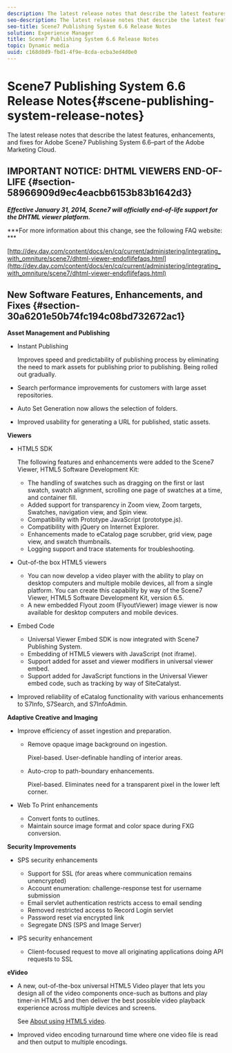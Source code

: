 ```yaml
---
description: The latest release notes that describe the latest features, enhancements, and fixes for Adobe Scene7 Publishing System 6.6–part of the Adobe Marketing Cloud.
seo-description: The latest release notes that describe the latest features, enhancements, and fixes for Adobe Scene7 Publishing System 6.6–part of the Adobe Marketing Cloud.
seo-title: Scene7 Publishing System 6.6 Release Notes
solution: Experience Manager
title: Scene7 Publishing System 6.6 Release Notes
topic: Dynamic media
uuid: c168d8d9-fbd1-4f9e-8cda-ecba3ed4d0e0
---
```


# Scene7 Publishing System 6.6 Release Notes{#scene-publishing-system-release-notes}

The latest release notes that describe the latest features, enhancements, and fixes for Adobe Scene7 Publishing System 6.6–part of the Adobe Marketing Cloud.

## IMPORTANT NOTICE: DHTML VIEWERS END-OF-LIFE {#section-58966909d9ec4eacbb6153b83b1642d3}

***Effective January 31, 2014, Scene7 will officially end-of-life support for the DHTML viewer platform.***

***For more information about this change, see the following FAQ website: ***

[http://dev.day.com/content/docs/en/cq/current/administering/integrating_with_omniture/scene7/dhtml-viewer-endoflifefaqs.html](http://dev.day.com/content/docs/en/cq/current/administering/integrating_with_omniture/scene7/dhtml-viewer-endoflifefaqs.html)

## New Software Features, Enhancements, and Fixes {#section-30a6201e50b74fc194c08bd732672ac1}

**Asset Management and Publishing**

* Instant Publishing

  Improves speed and predictability of publishing process by eliminating the need to mark assets for publishing prior to publishing. Being rolled out gradually. 

* Search performance improvements for customers with large asset repositories. 
* Auto Set Generation now allows the selection of folders. 
* Improved usability for generating a URL for published, static assets.

**Viewers**

* HTML5 SDK

  The following features and enhancements were added to the Scene7 Viewer, HTML5 Software Development Kit:

    * The handling of swatches such as dragging on the first or last swatch, swatch alignment, scrolling one page of swatches at a time, and container fill. 
    * Added support for transparency in Zoom view, Zoom targets, Swatches, navigation view, and Spin view. 
    * Compatibility with Prototype JavaScript (prototype.js). 
    * Compatibility with jQuery on Internet Explorer. 
    * Enhancements made to eCatalog page scrubber, grid view, page view, and swatch thumbnails. 
    * Logging support and trace statements for troubleshooting.

* Out-of-the box HTML5 viewers

    * You can now develop a video player with the ability to play on desktop computers and multiple mobile devices, all from a single platform. You can create this capability by way of the Scene7 Viewer, HTML5 Software Development Kit, version 6.5. 
    * A new embedded Flyout zoom (FlyoutViewer) image viewer is now available for desktop computers and mobile devices.

* Embed Code

    * Universal Viewer Embed SDK is now integrated with Scene7 Publishing System. 
    * Embedding of HTML5 viewers with JavaScript (not iframe). 
    * Support added for asset and viewer modifiers in universal viewer embed. 
    * Support added for JavaScript functions in the Universal Viewer embed code, such as tracking by way of SiteCatalyst.

* Improved reliability of eCatalog functionality with various enhancements to S7Info, S7Search, and S7InfoAdmin.

**Adaptive Creative and Imaging**

* Improve efficiency of asset ingestion and preparation.

    * Remove opaque image background on ingestion.

      Pixel-based. User-definable handling of interior areas. 
    * Auto-crop to path-boundary enhancements.

      Pixel-based. Eliminates need for a transparent pixel in the lower left corner.

* Web To Print enhancements

    * Convert fonts to outlines. 
    * Maintain source image format and color space during FXG conversion.

**Security Improvements**

* SPS security enhancements

    * Support for SSL (for areas where communication remains unencrypted) 
    * Account enumeration: challenge-response test for username submission 
    * Email servlet authentication restricts access to email sending 
    * Removed restricted access to Record Login servlet 
    * Password reset via encrypted link 
    * Segregate DNS (SPS and Image Server)

* IPS security enhancement

    * Client-focused request to move all originating applications doing API requests to SSL

**eVideo**

* A new, out-of-the-box universal HTML5 Video player that lets you design all of the video components once-such as buttons and play timer-in HTML5 and then deliver the best possible video playback experience across multiple devices and screens.

  See [About using HTML5 video](http://help.adobe.com/en_US/scene7/using/WS98ca2e6790647c064dcc4e2c1399dadca0f-8000.html). 

* Improved video encoding turnaround time where one video file is read and then output to multiple encodings.

